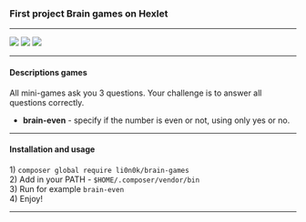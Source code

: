 <!DOCTYPE html>
<html lang="en">
  <head>
  </head>
  
  <body>
  
<h3>
First project Brain games on Hexlet 
</h3>
<hr>
<a href="https://codeclimate.com/github/lion0k/project-lvl1-s384/maintainability"><img src="https://api.codeclimate.com/v1/badges/14886bac8794dd18a46d/maintainability" /></a>
<a href="https://codeclimate.com/github/lion0k/project-lvl1-s384/test_coverage"><img src="https://api.codeclimate.com/v1/badges/14886bac8794dd18a46d/test_coverage" /></a>

<a href="https://travis-ci.org/lion0k/project-lvl1-s384">
<img src="https://travis-ci.org/lion0k/project-lvl1-s384.svg?branch=master"></a>

<!--<a href="https://coveralls.io/github/lion0k/project-lvl1-s384?branch=master">
<img src="https://coveralls.io/repos/github/lion0k/project-lvl1-s384/badge.svg?branch=master"></a>

<a href="https://codeclimate.com/github/lion0k/project-lvl1-s384">
<img src="https://codeclimate.com/github/codeclimate/codeclimate/badges/gpa.svg"></a>-->
<hr>
<h4>
Descriptions games
</h4>
<p>
All mini-games ask you 3 questions. Your challenge is to answer all questions correctly.
</p>
<ul>
    <li> <b>brain-even</b> - specify if the number is even or not, using only yes or no.</li>
</ul>     
<hr>
<h4>
Installation and usage
</h4>
<p>
1) <code>composer global require li0n0k/brain-games</code><br>
2) Add in your PATH - <code>$HOME/.composer/vendor/bin</code><br>
3) Run for example <code>brain-even</code><br>
4) Enjoy! 
</p>
<hr>

  </body>
</html>